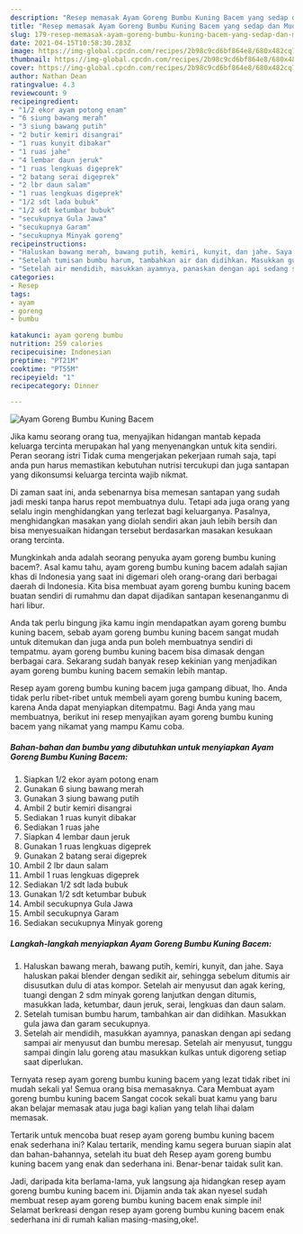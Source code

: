 ```yaml
---
description: "Resep memasak Ayam Goreng Bumbu Kuning Bacem yang sedap dan Mudah Dibuat"
title: "Resep memasak Ayam Goreng Bumbu Kuning Bacem yang sedap dan Mudah Dibuat"
slug: 179-resep-memasak-ayam-goreng-bumbu-kuning-bacem-yang-sedap-dan-mudah-dibuat
date: 2021-04-15T10:58:30.283Z
image: https://img-global.cpcdn.com/recipes/2b98c9cd6bf864e8/680x482cq70/ayam-goreng-bumbu-kuning-bacem-foto-resep-utama.jpg
thumbnail: https://img-global.cpcdn.com/recipes/2b98c9cd6bf864e8/680x482cq70/ayam-goreng-bumbu-kuning-bacem-foto-resep-utama.jpg
cover: https://img-global.cpcdn.com/recipes/2b98c9cd6bf864e8/680x482cq70/ayam-goreng-bumbu-kuning-bacem-foto-resep-utama.jpg
author: Nathan Dean
ratingvalue: 4.3
reviewcount: 9
recipeingredient:
- "1/2 ekor ayam potong enam"
- "6 siung bawang merah"
- "3 siung bawang putih"
- "2 butir kemiri disangrai"
- "1 ruas kunyit dibakar"
- "1 ruas jahe"
- "4 lembar daun jeruk"
- "1 ruas lengkuas digeprek"
- "2 batang serai digeprek"
- "2 lbr daun salam"
- "1 ruas lengkuas digeprek"
- "1/2 sdt lada bubuk"
- "1/2 sdt ketumbar bubuk"
- "secukupnya Gula Jawa"
- "secukupnya Garam"
- "secukupnya Minyak goreng"
recipeinstructions:
- "Haluskan bawang merah, bawang putih, kemiri, kunyit, dan jahe. Saya haluskan pakai blender dengan sedikit air, sehingga sebelum ditumis air disusutkan dulu di atas kompor. Setelah air menyusut dan agak kering, tuangi dengan 2 sdm minyak goreng lanjutkan dengan ditumis, masukkan lada, ketumbar, daun jeruk, serai, lengkuas dan daun salam."
- "Setelah tumisan bumbu harum, tambahkan air dan didihkan. Masukkan gula jawa dan garam secukupnya."
- "Setelah air mendidih, masukkan ayamnya, panaskan dengan api sedang sampai air menyusut dan bumbu meresap. Setelah air menyusut, tunggu sampai dingin lalu goreng atau masukkan kulkas untuk digoreng setiap saat diperlukan."
categories:
- Resep
tags:
- ayam
- goreng
- bumbu

katakunci: ayam goreng bumbu 
nutrition: 259 calories
recipecuisine: Indonesian
preptime: "PT21M"
cooktime: "PT55M"
recipeyield: "1"
recipecategory: Dinner

---
```



![Ayam Goreng Bumbu Kuning Bacem](https://img-global.cpcdn.com/recipes/2b98c9cd6bf864e8/680x482cq70/ayam-goreng-bumbu-kuning-bacem-foto-resep-utama.jpg)

Jika kamu seorang orang tua, menyajikan hidangan mantab kepada keluarga tercinta merupakan hal yang menyenangkan untuk kita sendiri. Peran seorang istri Tidak cuma mengerjakan pekerjaan rumah saja, tapi anda pun harus memastikan kebutuhan nutrisi tercukupi dan juga santapan yang dikonsumsi keluarga tercinta wajib nikmat.

Di zaman  saat ini, anda sebenarnya bisa memesan santapan yang sudah jadi meski tanpa harus repot membuatnya dulu. Tetapi ada juga orang yang selalu ingin menghidangkan yang terlezat bagi keluarganya. Pasalnya, menghidangkan masakan yang diolah sendiri akan jauh lebih bersih dan bisa menyesuaikan hidangan tersebut berdasarkan masakan kesukaan orang tercinta. 



Mungkinkah anda adalah seorang penyuka ayam goreng bumbu kuning bacem?. Asal kamu tahu, ayam goreng bumbu kuning bacem adalah sajian khas di Indonesia yang saat ini digemari oleh orang-orang dari berbagai daerah di Indonesia. Kita bisa membuat ayam goreng bumbu kuning bacem buatan sendiri di rumahmu dan dapat dijadikan santapan kesenanganmu di hari libur.

Anda tak perlu bingung jika kamu ingin mendapatkan ayam goreng bumbu kuning bacem, sebab ayam goreng bumbu kuning bacem sangat mudah untuk ditemukan dan juga anda pun boleh membuatnya sendiri di tempatmu. ayam goreng bumbu kuning bacem bisa dimasak dengan berbagai cara. Sekarang sudah banyak resep kekinian yang menjadikan ayam goreng bumbu kuning bacem semakin lebih mantap.

Resep ayam goreng bumbu kuning bacem juga gampang dibuat, lho. Anda tidak perlu ribet-ribet untuk membeli ayam goreng bumbu kuning bacem, karena Anda dapat menyiapkan ditempatmu. Bagi Anda yang mau membuatnya, berikut ini resep menyajikan ayam goreng bumbu kuning bacem yang nikamat yang mampu Kamu coba.

<!--inarticleads1-->

##### Bahan-bahan dan bumbu yang dibutuhkan untuk menyiapkan Ayam Goreng Bumbu Kuning Bacem:

1. Siapkan 1/2 ekor ayam potong enam
1. Gunakan 6 siung bawang merah
1. Gunakan 3 siung bawang putih
1. Ambil 2 butir kemiri disangrai
1. Sediakan 1 ruas kunyit dibakar
1. Sediakan 1 ruas jahe
1. Siapkan 4 lembar daun jeruk
1. Gunakan 1 ruas lengkuas digeprek
1. Gunakan 2 batang serai digeprek
1. Ambil 2 lbr daun salam
1. Ambil 1 ruas lengkuas digeprek
1. Sediakan 1/2 sdt lada bubuk
1. Gunakan 1/2 sdt ketumbar bubuk
1. Ambil secukupnya Gula Jawa
1. Ambil secukupnya Garam
1. Sediakan secukupnya Minyak goreng




<!--inarticleads2-->

##### Langkah-langkah menyiapkan Ayam Goreng Bumbu Kuning Bacem:

1. Haluskan bawang merah, bawang putih, kemiri, kunyit, dan jahe. Saya haluskan pakai blender dengan sedikit air, sehingga sebelum ditumis air disusutkan dulu di atas kompor. Setelah air menyusut dan agak kering, tuangi dengan 2 sdm minyak goreng lanjutkan dengan ditumis, masukkan lada, ketumbar, daun jeruk, serai, lengkuas dan daun salam.
1. Setelah tumisan bumbu harum, tambahkan air dan didihkan. Masukkan gula jawa dan garam secukupnya.
1. Setelah air mendidih, masukkan ayamnya, panaskan dengan api sedang sampai air menyusut dan bumbu meresap. Setelah air menyusut, tunggu sampai dingin lalu goreng atau masukkan kulkas untuk digoreng setiap saat diperlukan.




Ternyata resep ayam goreng bumbu kuning bacem yang lezat tidak ribet ini mudah sekali ya! Semua orang bisa memasaknya. Cara Membuat ayam goreng bumbu kuning bacem Sangat cocok sekali buat kamu yang baru akan belajar memasak atau juga bagi kalian yang telah lihai dalam memasak.

Tertarik untuk mencoba buat resep ayam goreng bumbu kuning bacem enak sederhana ini? Kalau tertarik, mending kamu segera buruan siapin alat dan bahan-bahannya, setelah itu buat deh Resep ayam goreng bumbu kuning bacem yang enak dan sederhana ini. Benar-benar taidak sulit kan. 

Jadi, daripada kita berlama-lama, yuk langsung aja hidangkan resep ayam goreng bumbu kuning bacem ini. Dijamin anda tak akan nyesel sudah membuat resep ayam goreng bumbu kuning bacem enak simple ini! Selamat berkreasi dengan resep ayam goreng bumbu kuning bacem enak sederhana ini di rumah kalian masing-masing,oke!.


